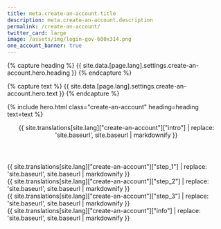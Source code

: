 ```yaml
---
title: meta.create-an-account.title
description: meta.create-an-account.description
permalink: /create-an-account/
twitter_card: large
image: /assets/img/login-gov-600x314.png
one_account_banner: true
---
```


{% capture heading %}
{{ site.data.[page.lang].settings.create-an-account.hero.heading }}
{% endcapture %}

{% capture text %}
{{ site.data.[page.lang].settings.create-an-account.hero.text }}
{% endcapture %}

{% include hero.html class="create-an-account" heading=heading text=text %}

<div class="create-an-account">
  <div class="container">
    <div class="grid-row">
      <article class="desktop:grid-col-7">
        <header class="intro">
          {{ site.translations[site.lang]["create-an-account"]["intro"] | replace: 'site.baseurl', site.baseurl | markdownify }}
        </header>
        <div class="step-1 step list">
          {{ site.translations[site.lang]["create-an-account"]["step_1"] | replace: 'site.baseurl', site.baseurl | markdownify }}
          <div class="mobile step-1-img"></div>
        </div>
        <div class="step-2 step list">
          {{ site.translations[site.lang]["create-an-account"]["step_2"] | replace: 'site.baseurl', site.baseurl | markdownify }}
          <div class="mobile step-2-img"></div>
        </div>
        <div class="step-3 step list">
          {{ site.translations[site.lang]["create-an-account"]["step_3"] | replace: 'site.baseurl', site.baseurl | markdownify }}
          <div class="mobile step-3-img"></div>
        </div>
      </article>
      <div class="sidebar desktop:grid-col-4 desktop:grid-offset-1 desktop-lg:grid-col-3 desktop-lg:grid-offset-2">
        <div class="box">
          {{ site.translations[site.lang]["create-an-account"]["info"] | replace: 'site.baseurl', site.baseurl | markdownify }}
        </div>
      </div>
    </div>
  </div>
</div>
